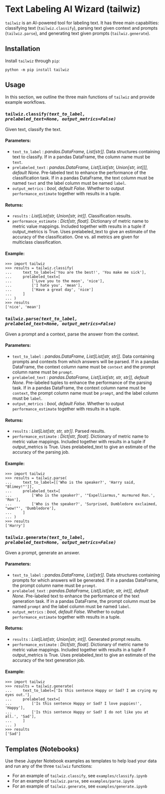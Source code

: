 # Text Labeling AI Wizard (tailwiz)

`tailwiz` is an AI-powered tool for labeling text. It has three main capabilties: classifying text (`tailwiz.classify`), parsing text given context and prompts (`tailwiz.parse`), and generating text given prompts (`tailwiz.generate`).

## Installation

Install `tailwiz` through `pip`:

```
python -m pip install tailwiz
```

## Usage

In this section, we outline the three main functions of `tailwiz` and provide example workflows.


### <code>tailwiz.classify<i>(text_to_label, prelabeled_text=None, output_metrics=False)</i></code>

Given text, classify the text.
#### Parameters:
- `text_to_label` : _pandas.DataFrame, List[str]]_. Data structures containing text to classify. If in a pandas DataFrame, the column name must be `text`.
- `prelabeled_text` : _pandas.DataFrame, List[List[str, Union[str, int]]], default None_. Pre-labeled text to enhance the performance of the classification task. If in a pandas DataFrame, the text column must be named `text` and the label column must be named `label`.
- `output_metrics` : _bool, default False_. Whether to output `performance_estimate` together with results in a tuple.

#### Returns:
- `results` : _List[List[str, Union[str, int]]_. Classification results.
- `performance_estimate` : _Dict[str, float]_. Dictionary of metric name to metric value mappings. Included together with results in a tuple if output_metrics is True. Uses prelabeled_text to give an estimate of the accuracy of the classification. One vs. all metrics are given for multiclass classification.

#### Example:

```
>>> import tailwiz
>>> results = tailwiz.classify(
...     text_to_label=['You are the best!', 'You make me sick'],
...     prelabeled_text=[
...         ['Love you to the moon', 'nice'],
...         ['I hate you', 'mean'],
...         ['Have a great day', 'nice']
...     ]
... )
>>> results
['nice', 'mean']
```

### <code>tailwiz.parse<i>(text_to_label, prelabeled_text=None, output_metrics=False)</i></code>

Given a prompt and a context, parse the answer from the context.
#### Parameters:
- `text_to_label` : _pandas.DataFrame, List[List[str, str]]_. Data containing prompts and contexts from which answers will be parsed. If in a pandas DataFrame, the context column name must be `context` and the prompt column name must be `prompt`.
- `prelabeled_text` : _pandas.DataFrame, List[List[str, str, str]], default None_. Pre-labeled tuples to enhance the performance of the parsing task. If in a pandas DataFrame, the context column name must be `context`, the prompt column name must be `prompt`, and the label column must be `label`.
- `output_metrics` : _bool, default False_. Whether to output `performance_estimate` together with results in a tuple.

#### Returns:
- `results` : _List[List[str, str, str]]_. Parsed results.
- `performance_estimate` : _Dict[str, float]_. Dictionary of metric name to metric value mappings. Included together with results in a tuple if output_metrics is True. Uses prelabeled_text to give an estimate of the accuracy of the parsing job.

#### Example:
```
>>> import tailwiz
>>> results = tailwiz.parse(
...     text_to_label=[['Who is the speaker?', 'Harry said, "Blimey!"']],
...     prelabeled_text=[
...         ['Who is the speaker?', '"Expelliarmus," murmured Ron.', 'Ron'],
...         ['Who is the speaker?', 'Surprised, Dumbledore exclaimed, "wow!"', 'Dumbledore'],
...     ]
... )
>>> results
['Harry']
```


### <code>tailwiz.generate<i>(text_to_label, prelabeled_text=None, output_metrics=False)</i></code>

Given a prompt, generate an answer.
#### Parameters:
- `text_to_label` : _pandas.DataFrame, List[str]]_. Data structures containing prompts for which answers will be generated. If in a pandas DataFrame, the prompt column name must be `prompt`.
- `prelabeled_text` : _pandas.DataFrame, List[List[str, str, int]], default None_. Pre-labeled text to enhance the performance of the text generation task. If in a pandas DataFrame, the prompt column must be named `prompt` and the label column must be named `label`.
- `output_metrics` : _bool, default False_. Whether to output `performance_estimate` together with results in a tuple.

#### Returns:
- `results` : _List[List[str, Union[str, int]]_. Generated prompt results.
- `performance_estimate` : _Dict[str, float]_. Dictionary of metric name to metric value mappings. Included together with results in a tuple if output_metrics is True. Uses prelabeled_text to give an estimate of the accuracy of the text generation job.

#### Example:
```
>>> import tailwiz
>>> results = tailwiz.generate(
...     text_to_label=['Is this sentence Happy or Sad? I am crying my eyes out.'],
...     prelabeled_text=[
...         ['Is this sentence Happy or Sad? I love puppies!', 'Happy'],
...         ['Is this sentence Happy or Sad? I do not like you at all.', 'Sad'],
...     ]
... )
>>> results
['Sad']
```

## Templates (Notebooks)

Use these Jupyter Notebook examples as templates to help load your data and run any of the three `tailwiz` functions:
- For an example of `tailwiz.classify`, see `examples/classify.ipynb`
- For an example of `tailwiz.parse`, see `examples/parse.ipynb`
- For an example of `tailwiz.generate`, see `examples/generate.ipynb`
